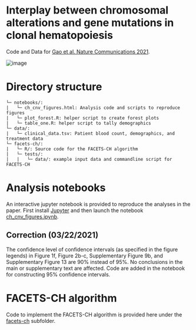 # Interplay between chromosomal alterations and gene mutations in clonal hematopoiesis
Code and Data for [Gao et al. Nature Communications 2021](https://www.nature.com/articles/s41467-020-20565-7).

![image](/onco.png)

# Directory structure
```
└─ notebooks/:
|   └─ ch_cnv_figures.html: Analysis code and scripts to reproduce figures
|   └─ plot_forest.R: helper script to create forest plots
|   └─ table_one.R: helper script to tally demographics
└─ data/:
|   └─ clinical_data.tsv: Patient blood count, demographics, and treatment data
└─ facets-ch/:
|   └─ R/: Source code for the FACETS-CH algorithm
|   └─ tests/:
|   |   └─ data/: example input data and commandline script for FACETS-CH
```
# Analysis notebooks
An interactive jupyter notebook is provided to reproduce the analyses in the paper. First install [Jupyter](https://jupyter.org/) and then launch the notebook [ch_cnv_figures.ipynb](https://github.com/papaemmelab/Gao_NC_CH/blob/main/notebooks/ch_cnv_figures.ipynb).
## Correction (03/22/2021)
The confidence level of confidence intervals (as specified in the figure legends) in Figure 1f, Figure 2b-c,  Supplementary Figure 9b, and Supplementary Figure 13 are 90% instead of 95%. No conclusions in the main or supplementary text are affected. Code are added in the notebook for constructing 95% confidence intervals.


# FACETS-CH algorithm
Code to implement the FACETS-CH algorithm is provided here under the [facets-ch](https://github.com/papaemmelab/Gao_NC_CH/tree/main/facets-ch) subfolder.
